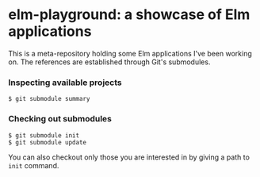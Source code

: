 # elm-playground: a showcase of Elm applications

This is a meta-repository holding some Elm applications
I've been working on. The references are established through
Git's submodules.

### Inspecting available projects

    $ git submodule summary

### Checking out submodules

    $ git submodule init
    $ git submodule update

You can also checkout only those you are interested in by
giving a path to `init` command.
